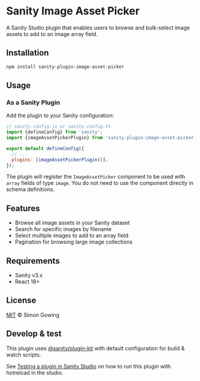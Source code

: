 # Sanity Image Asset Picker

A Sanity Studio plugin that enables users to browse and bulk-select image assets to add to an image array field.

## Installation

```bash
npm install sanity-plugin-image-asset-picker
```

## Usage

### As a Sanity Plugin

Add the plugin to your Sanity configuration:

```js
// sanity.config.js or sanity.config.ts
import {defineConfig} from 'sanity';
import {imageAssetPickerPlugin} from 'sanity-plugin-image-asset-picker';

export default defineConfig({
  // ...
  plugins: [imageAssetPickerPlugin()],
});
```

The plugin will register the `ImageAssetPicker` component to be used with `array` fields of type `image`. You do not need to use the component directly in schema definitions.

## Features

- Browse all image assets in your Sanity dataset
- Search for specific images by filename
- Select multiple images to add to an array field
- Pagination for browsing large image collections

## Requirements

- Sanity v3.x
- React 18+

## License

[MIT](LICENSE) © Simon Gowing

## Develop & test

This plugin uses [@sanity/plugin-kit](https://github.com/sanity-io/plugin-kit)
with default configuration for build & watch scripts.

See [Testing a plugin in Sanity Studio](https://github.com/sanity-io/plugin-kit#testing-a-plugin-in-sanity-studio)
on how to run this plugin with hotreload in the studio.

